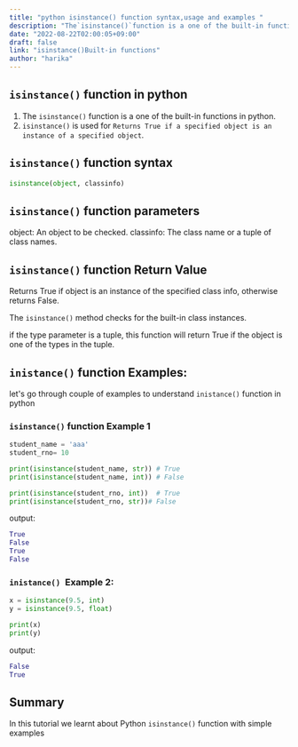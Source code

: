 ```yaml
---
title: "python isinstance() function syntax,usage and examples "
description: "The`isinstance()`function is a one of the built-in functions in python"
date: "2022-08-22T02:00:05+09:00"
draft: false
link: "isinstance()Built-in functions"
author: "harika"
---
```


## `isinstance()` function in python

1. The `isinstance()` function is a one of the built-in functions in python.
2. `isinstance()` is used for `Returns True if a specified object is an instance of a specified object`.

##  `isinstance()` function syntax

```python
isinstance(object, classinfo)
```
##  `isinstance()` function parameters
object: An object to be checked.
classinfo: The class name or a tuple of class names.


##  `isinstance()` function Return Value

Returns True if object is an instance of the specified class info, otherwise returns False.

The `isinstance()` method checks for the built-in class instances.

if the type parameter is a tuple, this function will return True if the object is one of the types in the tuple.

## `inistance()` function Examples:

let's go through couple of examples to understand `inistance()` function in python

### `isinstance()` function Example 1

```python
student_name = 'aaa'
student_rno= 10

print(isinstance(student_name, str)) # True
print(isinstance(student_name, int)) # False

print(isinstance(student_rno, int))  # True
print(isinstance(student_rno, str))# False
```
output:

```python
True
False
True
False
```
### `inistance() `Example 2:

```python
x = isinstance(9.5, int)
y = isinstance(9.5, float)

print(x)
print(y)
```
output:

```python
False
True
```

## Summary
In this tutorial we learnt about Python `isinstance()` function with simple examples